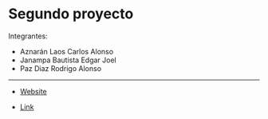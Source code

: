 # Segundo proyecto

Integrantes:
* Aznarán Laos Carlos Alonso
* Janampa Bautista Edgar Joel
* Paz Diaz Rodrigo Alonso

---
* [Website](https://www.tudelft.nl/en/eemcs/the-faculty/departments/applied-mathematics/applied-probability/education/mips/)

* [Link](https://link.springer.com/book/10.1007/1-84628-168-7)